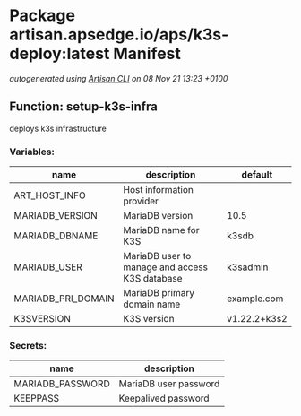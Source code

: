 # Package artisan.apsedge.io/aps/k3s-deploy:latest Manifest
*autogenerated using [Artisan CLI](https://github.com/gatblau/artisan) on 08 Nov 21 13:23 +0100*
## Function: setup-k3s-infra
deploys k3s infrastructure
### Variables:
|name|description|default|
|---|---|---|
|ART_HOST_INFO|Host information provider||
|MARIADB_VERSION|MariaDB version|10.5|
|MARIADB_DBNAME|MariaDB name for K3S|k3sdb|
|MARIADB_USER|MariaDB user to manage and access K3S database|k3sadmin|
|MARIADB_PRI_DOMAIN|MariaDB primary domain name|example.com|
|K3SVERSION|K3S version|v1.22.2+k3s2|
### Secrets:
|name|description|
|---|---|
|MARIADB_PASSWORD|MariaDB user password|
|KEEPPASS|Keepalived password|
